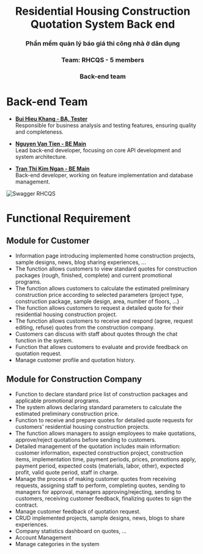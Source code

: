 <div align="center">
  <h1 align="center">Residential Housing Construction Quotation System Back end</h1>
  <h3>Phần mềm quản lý báo giá thi công nhà ở dân dụng</h3>
  <h3>Team: RHCQS - 5 members</h3>
</div>

<div align="center">
<h3 class="center">Back-end team</h3>
</div>

# Back-end Team

- [**Bui Hieu Khang - BA, Tester**](https://github.com/Bhieukhang)  
  Responsible for business analysis and testing features, ensuring quality and completeness.

- [**Nguyen Van Tien - BE Main**](https://github.com/nvtiendev)  
  Lead back-end developer, focusing on core API development and system architecture.

- [**Tran Thi Kim Ngan - BE Main**](https://github.com/ngandolh)  
  Back-end developer, working on feature implementation and database management.

<img src="https://res.cloudinary.com/de7pulfdj/image/upload/v1737274025/tyq109gtzgh8xiqlhv4m.png" alt="Swagger RHCQS"/>

# Functional Requirement

## **Module for Customer**

- Information page introducing implemented home construction projects, sample designs, news, blog sharing experiences, ...
- The function allows customers to view standard quotes for construction packages (rough, finished, complete) and current promotional programs.
- The function allows customers to calculate the estimated preliminary construction price according to selected parameters (project type, construction package, sample design, area, number of floors, ...)
- The function allows customers to request a detailed quote for their residential housing construction project.
- The function allows customers to receive and respond (agree, request editing, refuse) quotes from the construction company.
- Customers can discuss with staff about quotes through the chat function in the system.
- Function that allows customers to evaluate and provide feedback on quotation request.
- Manage customer profile and quotation history.

## **Module for Construction Company**

- Function to declare standard price list of construction packages and applicable promotional programs.
- The system allows declaring standard parameters to calculate the estimated preliminary construction price.
- Function to receive and prepare quotes for detailed quote requests for customers' residential housing construction projects.
- The function allows managers to assign employees to make quotations, approve/reject quotations before sending to customers.
- Detailed management of the quotation includes main information: customer information, expected construction project, construction items, implementation time, payment periods, prices, promotions apply, payment period, expected costs (materials, labor, other), expected profit, valid quote period, staff in charge.
- Manage the process of making customer quotes from receiving requests, assigning staff to perform, completing quotes, sending to managers for approval, managers approving/rejecting, sending to customers, receiving customer feedback, finalizing quotes to sign the contract.
- Manage customer feedback of quotation request.
- CRUD implemented projects, sample designs, news, blogs to share experiences.
- Company statistics dashboard on quotes, ...
- Account Management
- Manage categories in the system
